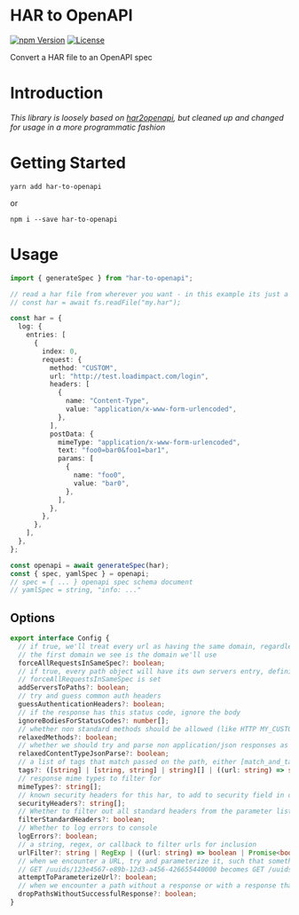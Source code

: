 # HAR to OpenAPI

[![npm Version](https://img.shields.io/npm/v/har-to-openapi.svg)](https://www.npmjs.com/package/har-to-openapi) [![License](https://img.shields.io/npm/l/har-to-openapi.svg)](https://www.npmjs.com/package/har-to-openapi)

Convert a HAR file to an OpenAPI spec

# Introduction

_This library is loosely based on [har2openapi](https://github.com/dcarr178/har2openapi), but cleaned up and changed for usage in a more programmatic fashion_

# Getting Started

```
yarn add har-to-openapi
```

or

```
npm i --save har-to-openapi
```

# Usage

```typescript
import { generateSpec } from "har-to-openapi";

// read a har file from wherever you want - in this example its just a root json object
// const har = await fs.readFile("my.har");

const har = {
  log: {
    entries: [
      {
        index: 0,
        request: {
          method: "CUSTOM",
          url: "http://test.loadimpact.com/login",
          headers: [
            {
              name: "Content-Type",
              value: "application/x-www-form-urlencoded",
            },
          ],
          postData: {
            mimeType: "application/x-www-form-urlencoded",
            text: "foo0=bar0&foo1=bar1",
            params: [
              {
                name: "foo0",
                value: "bar0",
              },
            ],
          },
        },
      },
    ],
  },
};

const openapi = await generateSpec(har);
const { spec, yamlSpec } = openapi;
// spec = { ... } openapi spec schema document
// yamlSpec = string, "info: ..."
```

## Options

```typescript
export interface Config {
  // if true, we'll treat every url as having the same domain, regardless of what its actual domain is
  // the first domain we see is the domain we'll use
  forceAllRequestsInSameSpec?: boolean;
  // if true, every path object will have its own servers entry, defining its base path. This is useful when
  // forceAllRequestsInSameSpec is set
  addServersToPaths?: boolean;
  // try and guess common auth headers
  guessAuthenticationHeaders?: boolean;
  // if the response has this status code, ignore the body
  ignoreBodiesForStatusCodes?: number[];
  // whether non standard methods should be allowed (like HTTP MY_CUSTOM_METHOD)
  relaxedMethods?: boolean;
  // whether we should try and parse non application/json responses as json - defaults to true
  relaxedContentTypeJsonParse?: boolean;
  // a list of tags that match passed on the path, either [match_and_tag] or [match, tag]
  tags?: ([string] | [string, string] | string)[] | ((url: string) => string | string[] | void);
  // response mime types to filter for
  mimeTypes?: string[];
  // known security headers for this har, to add to security field in openapi (e.g. "X-Auth-Token")
  securityHeaders?: string[];
  // Whether to filter out all standard headers from the parameter list in openapi
  filterStandardHeaders?: boolean;
  // Whether to log errors to console
  logErrors?: boolean;
  // a string, regex, or callback to filter urls for inclusion
  urlFilter?: string | RegExp | ((url: string) => boolean | Promise<boolean>);
  // when we encounter a URL, try and parameterize it, such that something like
  // GET /uuids/123e4567-e89b-12d3-a456-426655440000 becomes GET /uuids/{uuid}
  attemptToParameterizeUrl?: boolean;
  // when we encounter a path without a response or with a response that does not have 2xx, dont include it
  dropPathsWithoutSuccessfulResponse?: boolean;
}
```
